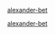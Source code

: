 [alexander-bet](https://alexanderbet.github.io/rsschool-cv/cv)  

[alexander-bet](https://alexanderbet.github.io/rsschool-cv/)  